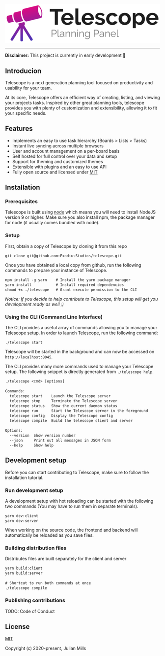![Telescope](.github/logo-light.png "Telescope")

---

**Disclaimer:** This project is currently in early development 🚧

## Introducion

Telescope is a next generation planning tool focused on productivity and usability for your team.

At its core, Telescope offers an efficient way of creating, listing, and viewing your projects tasks. Inspired by other great planning tools, telescope provides you with plenty of customization and extensibility, allowing it to fit your specific needs.

## Features
- Implements an easy to use task hierarchy (Boards > Lists > Tasks)
- Instant live syncing across multiple browsers
- User and account management on a per-board basis
- Self hosted for full control over your data and setup
- Support for theming and customized themes
- Extensible with plugins and an easy to use API
- Fully open source and licensed under [MIT](https://opensource.org/licenses/MIT)

## Installation

### Prerequisites
Telescope is built using [node](https://nodejs.org/en/) which means you will need to install NodeJS version 9 or higher. Make sure you also install npm, the package manager for node (it usually comes bundled with node).

### Setup
First, obtain a copy of Telescope by cloning it from this repo
```
git clone git@github.com:ExodiusStudios/telescope.git
```

Once you have obtained a local copy from github, run the following commands to prepare your instance of Telescope.
```
npm install -g yarn    # Install the yarn package manager
yarn install           # Install required dependencies
chmod +x ./telescope   # Grant execute permission to the CLI
```

*Notice: If you decide to help contribute to Telescope, this setup will get you development ready as well ;)*

### Using the CLI (Command Line Interface)

The CLI provides a useful array of commands allowing you to manage your Telescope setup. In order to launch Telescope, run the following command:

```
./telescope start
```

Telescope will be started in the background and can now be accessed on `http://localhost:8045`.


The CLI provides many more commands used to manage your Telescope setup. The following snippet is directly generated from `./telescope help`.

```
./telescope <cmd> [options]

Commands:
  telescope start    Launch the Telescope server
  telescope stop     Terminate the Telescope server
  telescope status   Show the current daemon status
  telescope run      Start the Telescope server in the foreground
  telescope config   Display the Telescope config
  telescope compile  Build the telescope client and server

Options:
  --version  Show version number
  --json     Print out all messages in JSON form
  --help     Show help
```

## Development setup
Before you can start contributing to Telescope, make sure to follow the installation tutorial. 

### Run development setup
A development setup with hot reloading can be started with the following two commands (You may have to run them in separate terminals).

```
yarn dev:client
yarn dev:server
```

When working on the source code, the frontend and backend will automatically be reloaded as you save files.

### Building distribution files
Distributes files are built separately for the client and server

```
yarn build:client
yarn build:server

# Shortcut to run both commands at once
./telescope compile
```

### Publishing contributions

TODO: Code of Conduct

## License

[MIT](LICENSE)

Copyright (c) 2020-present, Julian Mills
